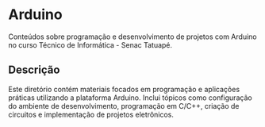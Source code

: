 # Arduino

Conteúdos sobre programação e desenvolvimento de projetos com Arduino no curso Técnico de Informática - Senac Tatuapé.

## Descrição

Este diretório contém materiais focados em programação e aplicações práticas utilizando a plataforma Arduino. Inclui tópicos como configuração do ambiente de desenvolvimento, programação em C/C++, criação de circuitos e implementação de projetos eletrônicos.
